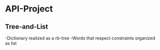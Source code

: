 # API-Project

## Tree-and-List
-Dictionary realized as a rb-tree
-Words that respect constraints organized as list
